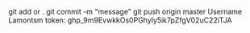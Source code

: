 git add <file> or .
git commit -m "message"
git push origin master
Username Lamontsm
token:  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